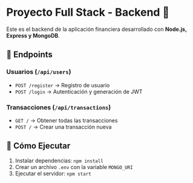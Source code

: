 # Proyecto Full Stack - Backend 🚀

Este es el backend de la aplicación financiera desarrollado con **Node.js, Express y MongoDB**.

## 📌 Endpoints

### Usuarios (`/api/users`)
- `POST /register` → Registro de usuario
- `POST /login` → Autenticación y generación de JWT

### Transacciones (`/api/transactions`)
- `GET /` → Obtener todas las transacciones
- `POST /` → Crear una transacción nueva

## 🚀 Cómo Ejecutar
1. Instalar dependencias: `npm install`
2. Crear un archivo `.env` con la variable `MONGO_URI`
3. Ejecutar el servidor: `npm start`
